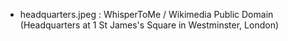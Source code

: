 - headquarters.jpeg : WhisperToMe / Wikimedia Public Domain (Headquarters at 1 St James's Square in Westminster, London)
